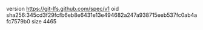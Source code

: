 version https://git-lfs.github.com/spec/v1
oid sha256:345cd3f29fcfb6eb8e6431e13e494682a247a938715eeb537fc0ab4afc7579b0
size 4465
